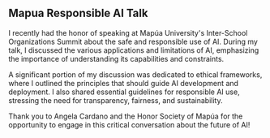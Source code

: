 ## Mapua Responsible AI Talk

I recently had the honor of speaking at Mapúa University's Inter-School Organizations Summit about the safe and responsible use of AI. During my talk, I discussed the various applications and limitations of AI, emphasizing the importance of understanding its capabilities and constraints.

A significant portion of my discussion was dedicated to ethical frameworks, where I outlined the principles that should guide AI development and deployment. I also shared essential guidelines for responsible AI use, stressing the need for transparency, fairness, and sustainability.

Thank you to Angela Cardano and the Honor Society of Mapúa for the opportunity to engage in this critical conversation about the future of AI!

